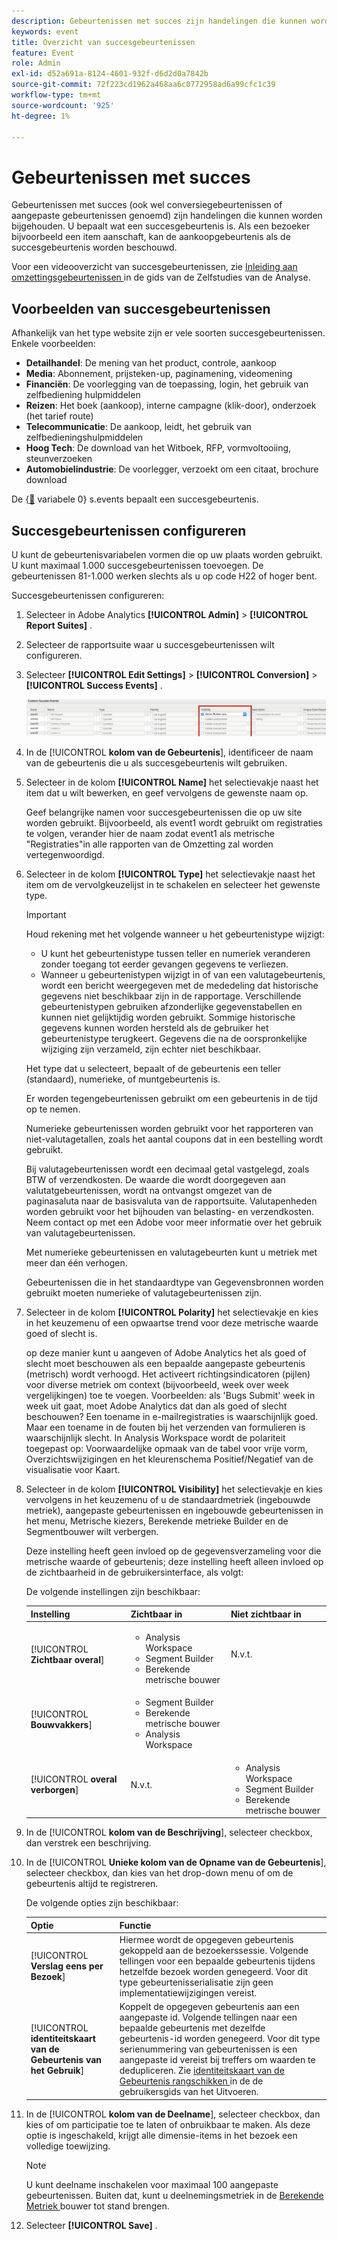 ```yaml
---
description: Gebeurtenissen met succes zijn handelingen die kunnen worden bijgehouden. U bepaalt wat een succesgebeurtenis is. Als een bezoeker bijvoorbeeld een item aanschaft, kan de aankoopgebeurtenis als de succesgebeurtenis worden beschouwd.
keywords: event
title: Overzicht van succesgebeurtenissen
feature: Event
role: Admin
exl-id: d52a691a-8124-4601-932f-d6d2d0a7842b
source-git-commit: 72f223cd1962a468aa6c0772958ad6a99cfc1c39
workflow-type: tm+mt
source-wordcount: '925'
ht-degree: 1%

---
```


# Gebeurtenissen met succes

Gebeurtenissen met succes (ook wel conversiegebeurtenissen of aangepaste gebeurtenissen genoemd) zijn handelingen die kunnen worden bijgehouden. U bepaalt wat een succesgebeurtenis is. Als een bezoeker bijvoorbeeld een item aanschaft, kan de aankoopgebeurtenis als de succesgebeurtenis worden beschouwd.

Voor een videooverzicht van succesgebeurtenissen, zie [ Inleiding aan omzettingsgebeurtenissen ](https://experienceleague.adobe.com/en/docs/analytics-learn/tutorials/analysis-workspace/metrics/introduction-to-conversion-events) in de gids van de Zelfstudies van de Analyse.

## Voorbeelden van succesgebeurtenissen

Afhankelijk van het type website zijn er vele soorten succesgebeurtenissen. Enkele voorbeelden:

* **Detailhandel**: De mening van het product, controle, aankoop
* **Media**: Abonnement, prijsteken-up, paginamening, videomening
* **Financiën**: De voorlegging van de toepassing, login, het gebruik van zelfbediening hulpmiddelen
* **Reizen**: Het boek (aankoop), interne campagne (klik-door), onderzoek (het tarief route)
* **Telecommunicatie**: De aankoop, leidt, het gebruik van zelfbedieningshulpmiddelen
* **Hoog Tech**: De download van het Witboek, RFP, vormvoltooiing, steunverzoeken
* **Automobielindustrie**: De voorlegger, verzoekt om een citaat, brochure download

De {[&#128279;](https://experienceleague.adobe.com/docs/analytics/implementation/vars/page-vars/events/event-serialization.html) variabele 0} s.events bepaalt een succesgebeurtenis.

## Succesgebeurtenissen configureren

U kunt de gebeurtenisvariabelen vormen die op uw plaats worden gebruikt. U kunt maximaal 1.000 succesgebeurtenissen toevoegen. De gebeurtenissen 81-1.000 werken slechts als u op code H22 of hoger bent.

Succesgebeurtenissen configureren:

1. Selecteer in Adobe Analytics **[!UICONTROL Admin]** > **[!UICONTROL Report Suites]** .
1. Selecteer de rapportsuite waar u succesgebeurtenissen wilt configureren.
1. Selecteer **[!UICONTROL Edit Settings]** > **[!UICONTROL Conversion]** > **[!UICONTROL Success Events]** .

   ![Stap Resultaat](/help/admin/admin/c-manage-report-suites/c-edit-report-suites/conversion-var-admin/c-success-events/assets/success_event_page.png)

1. In de [!UICONTROL **kolom van de Gebeurtenis**], identificeer de naam van de gebeurtenis die u als succesgebeurtenis wilt gebruiken.

1. Selecteer in de kolom **[!UICONTROL Name]** het selectievakje naast het item dat u wilt bewerken, en geef vervolgens de gewenste naam op.

   Geef belangrijke namen voor succesgebeurtenissen die op uw site worden gebruikt. Bijvoorbeeld, als event1 wordt gebruikt om registraties te volgen, verander hier de naam zodat event1 als metrische &quot;Registraties&quot;in alle rapporten van de Omzetting zal worden vertegenwoordigd.

1. Selecteer in de kolom **[!UICONTROL Type]** het selectievakje naast het item om de vervolgkeuzelijst in te schakelen en selecteer het gewenste type.

   >[!IMPORTANT]
   >
   >Houd rekening met het volgende wanneer u het gebeurtenistype wijzigt:<ul><li>U kunt het gebeurtenistype tussen teller en numeriek veranderen zonder toegang tot eerder gevangen gegevens te verliezen.</li><li>Wanneer u gebeurtenistypen wijzigt in of van een valutagebeurtenis, wordt een bericht weergegeven met de mededeling dat historische gegevens niet beschikbaar zijn in de rapportage. Verschillende gebeurtenistypen gebruiken afzonderlijke gegevenstabellen en kunnen niet gelijktijdig worden gebruikt. Sommige historische gegevens kunnen worden hersteld als de gebruiker het gebeurtenistype terugkeert. Gegevens die na de oorspronkelijke wijziging zijn verzameld, zijn echter niet beschikbaar.</li></ul>

   Het type dat u selecteert, bepaalt of de gebeurtenis een teller (standaard), numerieke, of muntgebeurtenis is. <p>Er worden tegengebeurtenissen gebruikt om een gebeurtenis in de tijd op te nemen.</p><p>Numerieke gebeurtenissen worden gebruikt voor het rapporteren van niet-valutagetallen, zoals het aantal coupons dat in een bestelling wordt gebruikt.</p> <p>Bij valutagebeurtenissen wordt een decimaal getal vastgelegd, zoals BTW of verzendkosten. De waarde die wordt doorgegeven aan valutatgebeurtenissen, wordt na ontvangst omgezet van de paginasaluta naar de basisvaluta van de rapportsuite. Valutapenheden worden gebruikt voor het bijhouden van belasting- en verzendkosten. Neem contact op met een Adobe voor meer informatie over het gebruik van valutagebeurtenissen.<p>Met numerieke gebeurtenissen en valutagebeurten kunt u metriek met meer dan één verhogen.</p><p>Gebeurtenissen die in het standaardtype van Gegevensbronnen worden gebruikt moeten numerieke of valutagebeurtenissen zijn.</p>

1. Selecteer in de kolom **[!UICONTROL Polarity]** het selectievakje en kies in het keuzemenu of een opwaartse trend voor deze metrische waarde goed of slecht is.

   op deze manier kunt u aangeven of Adobe Analytics het als goed of slecht moet beschouwen als een bepaalde aangepaste gebeurtenis (metrisch) wordt verhoogd. Het activeert richtingsindicatoren (pijlen) voor diverse metriek om context (bijvoorbeeld, week over week vergelijkingen) toe te voegen.  Voorbeelden: als &#39;Bugs Submit&#39; week in week uit gaat, moet Adobe Analytics dat dan als goed of slecht beschouwen? Een toename in e-mailregistraties is waarschijnlijk goed. Maar een toename in de fouten bij het verzenden van formulieren is waarschijnlijk slecht.  In Analysis Workspace wordt de polariteit toegepast op: Voorwaardelijke opmaak van de tabel voor vrije vorm, Overzichtswijzigingen en het kleurenschema Positief/Negatief van de visualisatie voor Kaart.

1. Selecteer in de kolom **[!UICONTROL Visibility]** het selectievakje en kies vervolgens in het keuzemenu of u de standaardmetriek (ingebouwde metriek), aangepaste gebeurtenissen en ingebouwde gebeurtenissen in het menu, Metrische kiezers, Berekende metrieke Builder en de Segmentbouwer wilt verbergen.

   Deze instelling heeft geen invloed op de gegevensverzameling voor die metrische waarde of gebeurtenis; deze instelling heeft alleen invloed op de zichtbaarheid in de gebruikersinterface, als volgt:

   De volgende instellingen zijn beschikbaar:

   | Instelling | Zichtbaar in | Niet zichtbaar in |
   |---------|----------|---------|
   | [!UICONTROL **Zichtbaar overal**] | <ul><li>Analysis Workspace</li><li>Segment Builder</li><li>Berekende metrische bouwer</li></ul> | N.v.t. |
   | [!UICONTROL **Bouwvakkers**] | <ul><li>Segment Builder</li><li>Berekende metrische bouwer</li><li>Analysis Workspace</li></ul> |
   | [!UICONTROL **overal verborgen**] | N.v.t. | <ul><li>Analysis Workspace</li><li>Segment Builder</li><li>Berekende metrische bouwer</li></ul> |

1. In de [!UICONTROL **kolom van de Beschrijving**], selecteer checkbox, dan verstrek een beschrijving.
1. In de [!UICONTROL **Unieke kolom van de Opname van de Gebeurtenis**], selecteer checkbox, dan kies van het drop-down menu of om de gebeurtenis altijd te registreren.

   De volgende opties zijn beschikbaar:

   | Optie | Functie |
   |---------|----------|
   | [!UICONTROL **Verslag eens per Bezoek**] | Hiermee wordt de opgegeven gebeurtenis gekoppeld aan de bezoekerssessie. Volgende tellingen voor een bepaalde gebeurtenis tijdens hetzelfde bezoek worden genegeerd. Voor dit type gebeurtenisserialisatie zijn geen implementatiewijzigingen vereist. |
   | [!UICONTROL **identiteitskaart van de Gebeurtenis van het Gebruik**] | Koppelt de opgegeven gebeurtenis aan een aangepaste id. Volgende tellingen naar een bepaalde gebeurtenis met dezelfde gebeurtenis-id worden genegeerd. Voor dit type serienummering van gebeurtenissen is een aangepaste id vereist bij treffers om waarden te dedupliceren. Zie [ identiteitskaart van de Gebeurtenis rangschikken ](/help/implement/vars/page-vars/events/event-serialization.md) in de de gebruikersgids van het Uitvoeren. |

1. In de [!UICONTROL **kolom van de Deelname**], selecteer checkbox, dan kies of om participatie toe te laten of onbruikbaar te maken. Als deze optie is ingeschakeld, krijgt alle dimensie-items in het bezoek een volledige toewijzing.

   >[!NOTE]
   >
   >U kunt deelname inschakelen voor maximaal 100 aangepaste gebeurtenissen. Buiten dat, kunt u deelnemingsmetriek in de [ Berekende Metriek ](/help/components/c-calcmetrics/c-workflow/cm-workflow/c-build-metrics/participation-metric.md) bouwer tot stand brengen.

1. Selecteer **[!UICONTROL Save]** .
